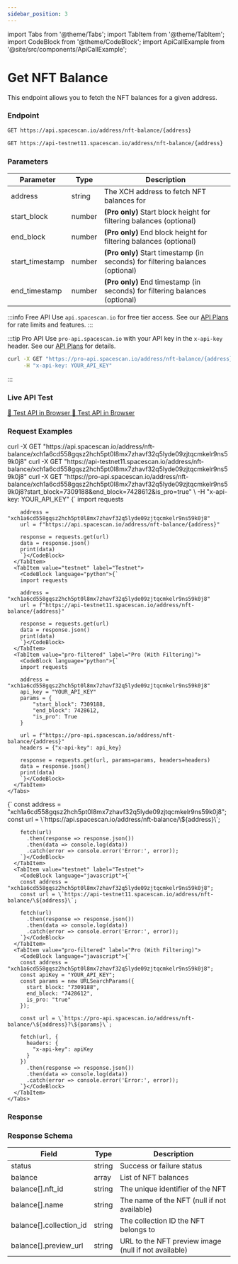 ```yaml
---
sidebar_position: 3
---
```

import Tabs from '@theme/Tabs';
import TabItem from '@theme/TabItem';
import CodeBlock from '@theme/CodeBlock';
import ApiCallExample from '@site/src/components/ApiCallExample';

# Get NFT Balance

This endpoint allows you to fetch the NFT balances for a given address.

### Endpoint

<Tabs>
  <TabItem value="mainnet" label="Mainnet">

```bash
GET https://api.spacescan.io/address/nft-balance/{address}
```

  </TabItem>
  <TabItem value="testnet" label="Testnet">

```bash
GET https://api-testnet11.spacescan.io/address/nft-balance/{address}
```

  </TabItem>
</Tabs>

### Parameters

| Parameter | Type   | Description                                     |
|-----------|--------|-------------------------------------------------|
| address   | string | The XCH address to fetch NFT balances for       |
| start_block | number | **(Pro only)** Start block height for filtering balances (optional) |
| end_block | number | **(Pro only)** End block height for filtering balances (optional) |
| start_timestamp | number | **(Pro only)** Start timestamp (in seconds) for filtering balances (optional) |
| end_timestamp | number | **(Pro only)** End timestamp (in seconds) for filtering balances (optional) |


:::info Free API
Use `api.spacescan.io` for free tier access. See our [API Plans](https://spacescan.io/apis#plans) for rate limits and features.
:::

:::tip Pro API
Use `pro-api.spacescan.io` with your API key in the `x-api-key` header. See our [API Plans](https://spacescan.io/apis#plans) for details.

```bash
curl -X GET "https://pro-api.spacescan.io/address/nft-balance/{address}" \
     -H "x-api-key: YOUR_API_KEY"
```
:::

### Live API Test

<Tabs>
  <TabItem value="mainnet" label="Mainnet">
    <a href="https://api.spacescan.io/address/nft-balance/xch1a6cd558gqsz2hch5pt0l8mx7zhavf32q5lyde09zjtqcmkelr9ns59k0j8" target="_blank" rel="noopener noreferrer" className="api-test-button">
      🚀 Test API in Browser
    </a>
  </TabItem>
  <TabItem value="testnet" label="Testnet">
    <a href="https://api-testnet11.spacescan.io/address/nft-balance/xch1a6cd558gqsz2hch5pt0l8mx7zhavf32q5lyde09zjtqcmkelr9ns59k0j8" target="_blank" rel="noopener noreferrer" className="api-test-button">
      🚀 Test API in Browser
    </a>
  </TabItem>
</Tabs>

### Request Examples

<Tabs>
  <TabItem value="curl" label="cURL">
    <Tabs>
      <TabItem value="mainnet" label="Mainnet">
        <CodeBlock language="bash">
        curl -X GET "https://api.spacescan.io/address/nft-balance/xch1a6cd558gqsz2hch5pt0l8mx7zhavf32q5lyde09zjtqcmkelr9ns59k0j8"
        </CodeBlock>
      </TabItem>
      <TabItem value="testnet" label="Testnet">
        <CodeBlock language="bash">
        curl -X GET "https://api-testnet11.spacescan.io/address/nft-balance/xch1a6cd558gqsz2hch5pt0l8mx7zhavf32q5lyde09zjtqcmkelr9ns59k0j8"
        </CodeBlock>
      </TabItem>
      <TabItem value="pro-filtered" label="Pro (With Filtering)">
        <CodeBlock language="bash">
        curl -X GET "https://pro-api.spacescan.io/address/nft-balance/xch1a6cd558gqsz2hch5pt0l8mx7zhavf32q5lyde09zjtqcmkelr9ns59k0j8?start_block=7309188&end_block=7428612&is_pro=true" \
             -H "x-api-key: YOUR_API_KEY"
        </CodeBlock>
      </TabItem>
    </Tabs>
  </TabItem>
  <TabItem value="python" label="Python">
    <Tabs>
      <TabItem value="mainnet" label="Mainnet">
        <CodeBlock language="python">{`
        import requests

        address = "xch1a6cd558gqsz2hch5pt0l8mx7zhavf32q5lyde09zjtqcmkelr9ns59k0j8"
        url = f"https://api.spacescan.io/address/nft-balance/{address}"

        response = requests.get(url)
        data = response.json()
        print(data)
        `}</CodeBlock>
      </TabItem>
      <TabItem value="testnet" label="Testnet">
        <CodeBlock language="python">{`
        import requests

        address = "xch1a6cd558gqsz2hch5pt0l8mx7zhavf32q5lyde09zjtqcmkelr9ns59k0j8"
        url = f"https://api-testnet11.spacescan.io/address/nft-balance/{address}"

        response = requests.get(url)
        data = response.json()
        print(data)
        `}</CodeBlock>
      </TabItem>
      <TabItem value="pro-filtered" label="Pro (With Filtering)">
        <CodeBlock language="python">{`
        import requests

        address = "xch1a6cd558gqsz2hch5pt0l8mx7zhavf32q5lyde09zjtqcmkelr9ns59k0j8"
        api_key = "YOUR_API_KEY"
        params = {
            "start_block": 7309188,
            "end_block": 7428612,
            "is_pro": True
        }
        
        url = f"https://pro-api.spacescan.io/address/nft-balance/{address}"
        headers = {"x-api-key": api_key}
        
        response = requests.get(url, params=params, headers=headers)
        data = response.json()
        print(data)
        `}</CodeBlock>
      </TabItem>
    </Tabs>
  </TabItem>
  <TabItem value="javascript" label="JavaScript">
    <Tabs>
      <TabItem value="mainnet" label="Mainnet">
        <CodeBlock language="javascript">{`
        const address = "xch1a6cd558gqsz2hch5pt0l8mx7zhavf32q5lyde09zjtqcmkelr9ns59k0j8";
        const url = \`https://api.spacescan.io/address/nft-balance/\${address}\`;

        fetch(url)
          .then(response => response.json())
          .then(data => console.log(data))
          .catch(error => console.error('Error:', error));
        `}</CodeBlock>
      </TabItem>
      <TabItem value="testnet" label="Testnet">
        <CodeBlock language="javascript">{`
        const address = "xch1a6cd558gqsz2hch5pt0l8mx7zhavf32q5lyde09zjtqcmkelr9ns59k0j8";
        const url = \`https://api-testnet11.spacescan.io/address/nft-balance/\${address}\`;

        fetch(url)
          .then(response => response.json())
          .then(data => console.log(data))
          .catch(error => console.error('Error:', error));
        `}</CodeBlock>
      </TabItem>
      <TabItem value="pro-filtered" label="Pro (With Filtering)">
        <CodeBlock language="javascript">{`
        const address = "xch1a6cd558gqsz2hch5pt0l8mx7zhavf32q5lyde09zjtqcmkelr9ns59k0j8";
        const apiKey = "YOUR_API_KEY";
        const params = new URLSearchParams({
          start_block: "7309188",
          end_block: "7428612",
          is_pro: "true"
        });
        
        const url = \`https://pro-api.spacescan.io/address/nft-balance/\${address}?\${params}\`;
        
        fetch(url, {
          headers: {
            "x-api-key": apiKey
          }
        })
          .then(response => response.json())
          .then(data => console.log(data))
          .catch(error => console.error('Error:', error));
        `}</CodeBlock>
      </TabItem>
    </Tabs>
  </TabItem>
</Tabs>

### Response

<Tabs>
  <TabItem value="mainnet" label="Mainnet">
    <ApiCallExample endpoint="https://api.spacescan.io/address/nft-balance/xch1a6cd558gqsz2hch5pt0l8mx7zhavf32q5lyde09zjtqcmkelr9ns59k0j8" />
  </TabItem>
  <TabItem value="testnet" label="Testnet">
    <ApiCallExample endpoint="https://api-testnet11.spacescan.io/address/nft-balance/xch1a6cd558gqsz2hch5pt0l8mx7zhavf32q5lyde09zjtqcmkelr9ns59k0j8" />
  </TabItem>
</Tabs>

### Response Schema

| Field | Type | Description |
|-------|------|-------------|
| status | string | Success or failure status |
| balance | array | List of NFT balances |
| balance[].nft_id | string | The unique identifier of the NFT |
| balance[].name | string | The name of the NFT (null if not available) |
| balance[].collection_id | string | The collection ID the NFT belongs to |
| balance[].preview_url | string | URL to the NFT preview image (null if not available) | 